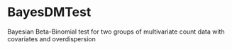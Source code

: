 # BayesDMTest
Bayesian Beta-Binomial test for two groups of multivariate count data with covariates and overdispersion

